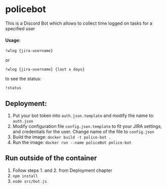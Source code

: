 # policebot

This is a Discord Bot which allows to collect time logged on tasks for a specified user

#### Usage:
`!wlog {jira-username}`

or

`!wlog {jira-username} {last x days}`

to see the status:

`!status`

## Deployment:

1. Put your bot token into `auth.json.template` and modify the name to: `auth.json`
2. Modify configuration file `config.json.template` to fit your JIRA settings, and credentials for the user. Change name of the file to `config.json`
3. Build the image: `docker build -t police-bot .`
4. Run the image: `docker run --name policeBot police-bot`

## Run outside of the container
1. Follow steps 1. and 2. from Deployment chapter
2. `npm install`
3. `node src/bot.js`
